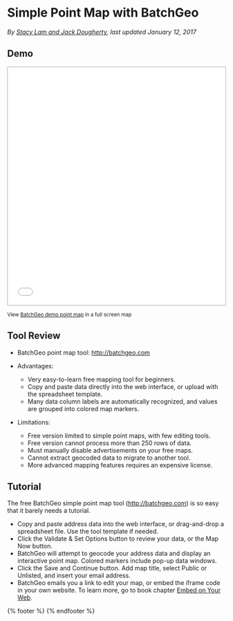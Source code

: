 # Simple Point Map with BatchGeo

*By [Stacy Lam and Jack Dougherty](../../introduction/who.md), last updated January 12, 2017*

## Demo

<p><iframe src="//batchgeo.com/map/8bce6809ea555e48acac7d0bbf396c40" frameborder="0" width="100%" height="550" style="border:1px solid #aaa;"></iframe></p><p><small>View <a href="https://batchgeo.com/map/8bce6809ea555e48acac7d0bbf396c40">BatchGeo demo point map</a> in a full screen map</small></p>

## Tool Review
- BatchGeo point map tool: http://batchgeo.com
- Advantages:
  - Very easy-to-learn free mapping tool for beginners.
  - Copy and paste data directly into the web interface, or upload with the spreadsheet template.
  - Many data column labels are automatically recognized, and values are grouped into colored map markers.

- Limitations:
  - Free version limited to simple point maps, with few editing tools.
  - Free version cannot process more than 250 rows of data.
  - Must manually disable advertisements on your free maps.
  - Cannot extract geocoded data to migrate to another tool.
  - More advanced mapping features requires an expensive license.

## Tutorial

The free BatchGeo simple point map tool (http://batchgeo.com) is so easy that it barely needs a tutorial.
- Copy and paste address data into the web interface, or drag-and-drop a spreadsheet file. Use the tool template if needed.
- Click the Validate & Set Options button to review your data, or the Map Now button.
- BatchGeo will attempt to geocode your address data and display an interactive point map. Colored markers include pop-up data windows.
- Click the Save and Continue button. Add map title, select Public or Unlisted, and insert your email address.
- BatchGeo emails you a link to edit your map, or embed the iframe code in your own website. To learn more, go to book chapter [Embed on Your Web](https://www.datavizforall.org/embed/).

{% footer %}
{% endfooter %}
